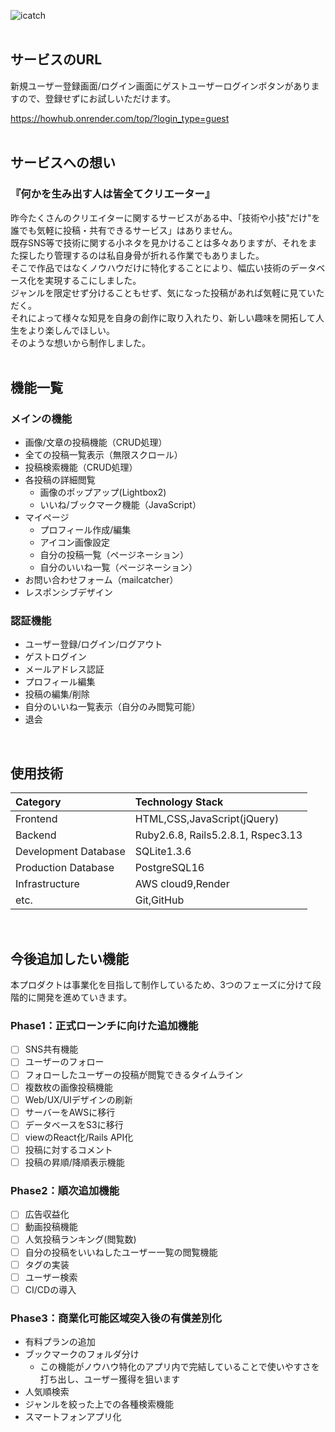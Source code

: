 ![icatch](https://github.com/LEVEL168/howhub/assets/119751986/6f748ee4-9467-448f-b3b1-f47d57551569)
<br>
<br>
## サービスのURL
新規ユーザー登録画面/ログイン画面にゲストユーザーログインボタンがありますので、登録せずにお試しいただけます。

https://howhub.onrender.com/top/?login_type=guest
<br>
<br>
## サービスへの想い
### 『何かを生み出す人は皆全てクリエーター』

昨今たくさんのクリエイターに関するサービスがある中、「技術や小技"だけ"を誰でも気軽に投稿・共有できるサービス」はありません。  
既存SNS等で技術に関する小ネタを見かけることは多々ありますが、それをまた探したり管理するのは私自身骨が折れる作業でもありました。  
そこで作品ではなくノウハウだけに特化することにより、幅広い技術のデータベース化を実現するこにしました。  
ジャンルを限定せず分けることもせず、気になった投稿があれば気軽に見ていただく。  
それによって様々な知見を自身の創作に取り入れたり、新しい趣味を開拓して人生をより楽しんでほしい。  
そのような想いから制作しました。
<br>
<br>
## 機能一覧
### メインの機能
- 画像/文章の投稿機能（CRUD処理）
- 全ての投稿一覧表示（無限スクロール）
- 投稿検索機能（CRUD処理）
- 各投稿の詳細閲覧
   - 画像のポップアップ(Lightbox2)
   - いいね/ブックマーク機能（JavaScript）
- マイページ
   - プロフィール作成/編集
   - アイコン画像設定
   - 自分の投稿一覧（ページネーション）
   - 自分のいいね一覧（ページネーション）
- お問い合わせフォーム（mailcatcher）
- レスポンシブデザイン

### 認証機能
- ユーザー登録/ログイン/ログアウト
- ゲストログイン
- メールアドレス認証
- プロフィール編集
- 投稿の編集/削除
- 自分のいいね一覧表示（自分のみ閲覧可能）
- 退会

<br>

## 使用技術
|Category|Technology Stack|
|:--|:--|
|Frontend|HTML,CSS,JavaScript(jQuery)|
|Backend|Ruby2.6.8, Rails5.2.8.1, Rspec3.13|
|Development Database|SQLite1.3.6
|Production Database|PostgreSQL16|
|Infrastructure|AWS cloud9,Render|
|etc.|Git,GitHub|

<br>

## 今後追加したい機能
本プロダクトは事業化を目指して制作しているため、3つのフェーズに分けて段階的に開発を進めていきます。
### Phase1：正式ローンチに向けた追加機能
- [ ] SNS共有機能
- [ ] ユーザーのフォロー
- [ ] フォローしたユーザーの投稿が閲覧できるタイムライン
- [ ] 複数枚の画像投稿機能
- [ ] Web/UX/UIデザインの刷新
- [ ] サーバーをAWSに移行
- [ ] データベースをS3に移行
- [ ] viewのReact化/Rails API化
- [ ] 投稿に対するコメント
- [ ] 投稿の昇順/降順表示機能

### Phase2：順次追加機能
- [ ] 広告収益化
- [ ] 動画投稿機能
- [ ] 人気投稿ランキング(閲覧数)
- [ ] 自分の投稿をいいねしたユーザー一覧の閲覧機能
- [ ] タグの実装
- [ ] ユーザー検索
- [ ] CI/CDの導入

### Phase3：商業化可能区域突入後の有償差別化
- 有料プランの追加
 - ブックマークのフォルダ分け
   - この機能がノウハウ特化のアプリ内で完結していることで使いやすさを打ち出し、ユーザー獲得を狙います
 - 人気順検索
 - ジャンルを絞った上での各種検索機能
- スマートフォンアプリ化
